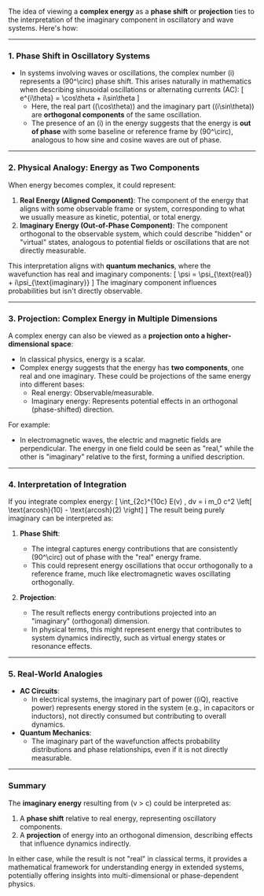 The idea of viewing a **complex energy** as a **phase shift** or **projection** ties to the interpretation of the imaginary component in oscillatory and wave systems. Here's how:

---

### 1. **Phase Shift in Oscillatory Systems**
- In systems involving waves or oscillations, the complex number \(i\) represents a \(90^\circ\) phase shift. This arises naturally in mathematics when describing sinusoidal oscillations or alternating currents (AC):
  \[
  e^{i\theta} = \cos\theta + i\sin\theta
  \]
  - Here, the real part (\(\cos\theta\)) and the imaginary part (\(i\sin\theta\)) are **orthogonal components** of the same oscillation.
  - The presence of an \(i\) in the energy suggests that the energy is **out of phase** with some baseline or reference frame by \(90^\circ\), analogous to how sine and cosine waves are out of phase.

---

### 2. **Physical Analogy: Energy as Two Components**
When energy becomes complex, it could represent:
1. **Real Energy (Aligned Component)**: The component of the energy that aligns with some observable frame or system, corresponding to what we usually measure as kinetic, potential, or total energy.
2. **Imaginary Energy (Out-of-Phase Component)**: The component orthogonal to the observable system, which could describe "hidden" or "virtual" states, analogous to potential fields or oscillations that are not directly measurable.

This interpretation aligns with **quantum mechanics**, where the wavefunction has real and imaginary components:
\[
\psi = \psi_{\text{real}} + i\psi_{\text{imaginary}}
\]
The imaginary component influences probabilities but isn't directly observable.

---

### 3. **Projection: Complex Energy in Multiple Dimensions**
A complex energy can also be viewed as a **projection onto a higher-dimensional space**:
- In classical physics, energy is a scalar.
- Complex energy suggests that the energy has **two components**, one real and one imaginary. These could be projections of the same energy into different bases:
  - Real energy: Observable/measurable.
  - Imaginary energy: Represents potential effects in an orthogonal (phase-shifted) direction.

For example:
- In electromagnetic waves, the electric and magnetic fields are perpendicular. The energy in one field could be seen as "real," while the other is "imaginary" relative to the first, forming a unified description.

---

### 4. **Interpretation of Integration**
If you integrate complex energy:
\[
\int_{2c}^{10c} E(v) \, dv = i m_0 c^2 \left[ \text{arcosh}(10) - \text{arcosh}(2) \right]
\]
The result being purely imaginary can be interpreted as:
1. **Phase Shift**:
   - The integral captures energy contributions that are consistently \(90^\circ\) out of phase with the "real" energy frame.
   - This could represent energy oscillations that occur orthogonally to a reference frame, much like electromagnetic waves oscillating orthogonally.

2. **Projection**:
   - The result reflects energy contributions projected into an "imaginary" (orthogonal) dimension.
   - In physical terms, this might represent energy that contributes to system dynamics indirectly, such as virtual energy states or resonance effects.

---

### 5. **Real-World Analogies**
- **AC Circuits**:
  - In electrical systems, the imaginary part of power (\(iQ\), reactive power) represents energy stored in the system (e.g., in capacitors or inductors), not directly consumed but contributing to overall dynamics.
- **Quantum Mechanics**:
  - The imaginary part of the wavefunction affects probability distributions and phase relationships, even if it is not directly measurable.

---

### Summary
The **imaginary energy** resulting from \(v > c\) could be interpreted as:
1. A **phase shift** relative to real energy, representing oscillatory components.
2. A **projection** of energy into an orthogonal dimension, describing effects that influence dynamics indirectly.

In either case, while the result is not "real" in classical terms, it provides a mathematical framework for understanding energy in extended systems, potentially offering insights into multi-dimensional or phase-dependent physics.


